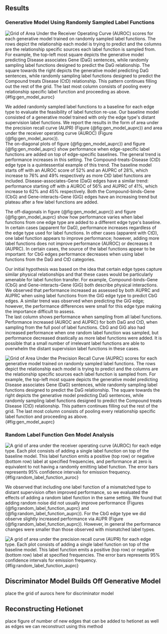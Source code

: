 ## Results

### Generative Model Using Randomly Sampled Label Functions
![
Grid of Area Under the Receiver Operating Curve (AUROC) scores for each generative model trained on randomly sampled label functions.
The rows depict the relationship each model is trying to predict and the columns are the relationship specific sources each label function is sampled from.
For example, the top-left most square depicts the generative model predicting Disease associates Gene (DaG) sentences, while randomly sampling label functions designed to predict the DaG relationship. 
The square towards the right depicts the generative model predicting DaG sentences, while randomly sampling label functions designed to predict the Compound treats Disease (CtD) relationship.
This pattern continues filling out the rest of the grid.
The last most column consists of pooling every relationship specific label function and proceeding as above.
](https://raw.githubusercontent.com/greenelab/snorkeling/master/figures/label_sampling_experiment/transfer_test_set_auroc.png){#fig:gen_model_auroc}

We added randomly sampled label functions to a baseline for each edge type to evaluate the feasibility of label function re-use.
Our baseline model consisted of a generative model trained with only the edge type's distant supervision label functions.
We report the results in the form of area under the precision recall curve (AUPR) (Figure {@fig:gen_model_auprc}) and area under the receiver operating curve (AUROC) (Figure {@fig:gen_model_auroc}).  
The on-diagonal plots of figure {@fig:gen_model_auprc}) and figure {@fig:gen_model_auprc} show performance when edge-specific label functions are added on top of edge-specific baselines.
The general trend is performance increases in this setting.
The Compound-treats-Disease (CtD) edge type is a quintessential example of this trend.
The baseline model starts off with an AUROC score of 52% and an AUPRC of 28%, which increase to 76% and 49% respectively as more CtD label functions are included. 
Disease-associates-Gene (DaG) edges have a similar trend: performance starting off with a AUROC of 56% and AUPRC of 41%, which increase to 62% and 45% respectively.
Both the Compound-binds-Gene (CbG) and Gene-interacts-Gene (GiG) edges have an increasing trend but plateau after a few label functions are added.  

The off-diagonals in figure {@fig:gen_model_auprc}) and figure {@fig:gen_model_auprc} show how performance varies when label functions from one edge type are added to a different edge type's baseline.
In certain cases (apparent for DaG), performance increases regardless of the edge type used for label functions.
In other cases (apparent with CtD), one label function appears to improve performance; however, adding more label functions does not improve performance (AUROC) or decreases it (AUPRC).
In certain cases, the source of the label functions appear to be important: for CbG edges performance decreases when using label functions from the DaG and CtD categories.

Our initial hypothesis was based on the idea that certain edge types capture similar physical relationships and that these cases would be particularly amenable for label function transfer.
For example, Compound-binds-Gene (CbG) and Gene-interacts-Gene (GiG) both describe physical interactions.
We observed that performance increased as assessed by both AUPRC and AUPRC when using label functions from the GiG edge type to predict CbG edges.
A similar trend was observed when predicting the GiG edge; however, the performance differences were small for this edge type making the importance difficult to assess.  
The last column shows performance when sampling from all label functions.
Performance increased (AUROC and AUPRC) for both DaG and CtD, when sampling from the full pool of label functions.
CbG and GiG also had increased performance when one random label function was sampled, but performance decreased drastically as more label functions were added.
It is possible that a small number of irrelevant label functions are able to overwhelm the distant supervision label functions in these cases.

![
Grid of Area Under the Precision Recall Curve (AUPRC) scores for each generative model trained on randomly sampled label functions.
The rows depict the relationship each model is trying to predict and the columns are the relationship specific sources each label function is sampled from.
For example, the top-left most square depicts the generative model predicting Disease associates Gene (DaG) sentences, while randomly sampling label functions designed to predict the DaG relationship. 
The square towards the right depicts the generative model predicting DaG sentences, while randomly sampling label functions designed to predict the Compound treats Disease (CtD) relationship.
This pattern continues filling out the rest of the grid.
The last most column consists of pooling every relationship specific label function and proceeding as above.
](https://raw.githubusercontent.com/greenelab/snorkeling/master/figures/label_sampling_experiment/transfer_test_set_auprc.png){#fig:gen_model_auprc}

### Random Label Function Gen Model Analysis
![
A grid of area under the receiver operating curve (AUROC) for each edge type.
Each plot consists of adding a single label function on top of the baseline model.
This label function emits a positive (top row) or negative (bottom row) label at specified frequencies, and performance at zero is equivalent to not having a randomly emitting label function.
The error bars represents 95% confidence intervals for emission frequency.
](https://raw.githubusercontent.com/danich1/snorkeling/f8962788e462b783be05a6dec5eec7fe0f0259e7/figures/gen_model_error_analysis/transfer_test_set_auroc.png){#fig:random_label_function_auroc}

We observed that including one label function of a mismatched type to distant supervision often improved performance, so we evaluated the effects of adding a random label function in the same setting.
We found that adding random noise did not usually improve performance (Figures {@fig:random_label_function_auprc} and {@fig:random_label_function_auprc}).
For the CbG edge type we did observe slightly increased performance via AUPR (Figure {@fig:random_label_function_auprc}).
However, in general the performance changes were smaller than those observed with mismatched label types.

![
A grid of area under the precision recall curve (AUPR) for each edge type.
Each plot consists of adding a single label function on top of the baseline model.
This label function emits a positive (top row) or negative (bottom row) label at specified frequencies.
The error bars represents 95% confidence intervals for emission frequency.
](https://raw.githubusercontent.com/danich1/snorkeling/f8962788e462b783be05a6dec5eec7fe0f0259e7/figures/gen_model_error_analysis/transfer_test_set_auprc.png){#fig:random_label_function_auprc}


## Discriminator Model Builds Off Generative Model
place the grid of aurocs here for discriminator model

## Reconstructing Hetionet
place figure of number of new edges that can be added to hetionet as well as edges we can reconstruct using this method

